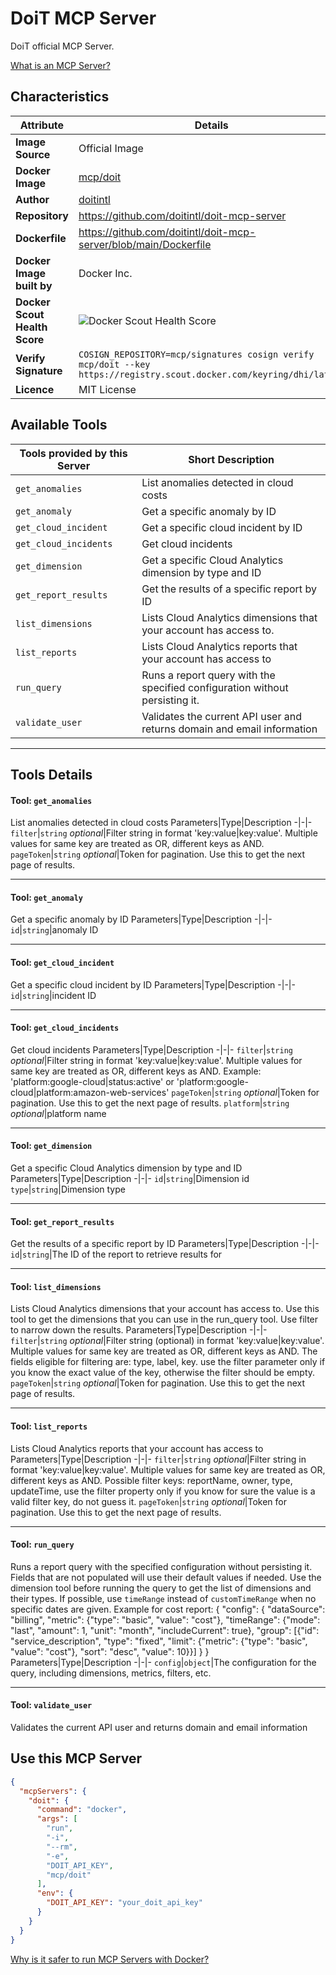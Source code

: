 # DoiT MCP Server

DoiT official MCP Server.

[What is an MCP Server?](https://www.anthropic.com/news/model-context-protocol)

## Characteristics
Attribute|Details|
|-|-|
**Image Source**|Official Image
**Docker Image**|[mcp/doit](https://hub.docker.com/repository/docker/mcp/doit)
**Author**|[doitintl](https://github.com/doitintl)
**Repository**|https://github.com/doitintl/doit-mcp-server
**Dockerfile**|https://github.com/doitintl/doit-mcp-server/blob/main/Dockerfile
**Docker Image built by**|Docker Inc.
**Docker Scout Health Score**| ![Docker Scout Health Score](https://api.scout.docker.com/v1/policy/insights/org-image-score/badge/mcp/doit)
**Verify Signature**|`COSIGN_REPOSITORY=mcp/signatures cosign verify mcp/doit --key https://registry.scout.docker.com/keyring/dhi/latest`
**Licence**|MIT License

## Available Tools
Tools provided by this Server|Short Description
-|-
`get_anomalies`|List anomalies detected in cloud costs|
`get_anomaly`|Get a specific anomaly by ID|
`get_cloud_incident`|Get a specific cloud incident by ID|
`get_cloud_incidents`|Get cloud incidents|
`get_dimension`|Get a specific Cloud Analytics dimension by type and ID|
`get_report_results`|Get the results of a specific report by ID|
`list_dimensions`|Lists Cloud Analytics dimensions that your account has access to.|
`list_reports`|Lists Cloud Analytics reports that your account has access to|
`run_query`|Runs a report query with the specified configuration without persisting it.|
`validate_user`|Validates the current API user and returns domain and email information|

---
## Tools Details

#### Tool: **`get_anomalies`**
List anomalies detected in cloud costs
Parameters|Type|Description
-|-|-
`filter`|`string` *optional*|Filter string in format 'key:value|key:value'. Multiple values for same key are treated as OR, different keys as AND.
`pageToken`|`string` *optional*|Token for pagination. Use this to get the next page of results.

---
#### Tool: **`get_anomaly`**
Get a specific anomaly by ID
Parameters|Type|Description
-|-|-
`id`|`string`|anomaly ID

---
#### Tool: **`get_cloud_incident`**
Get a specific cloud incident by ID
Parameters|Type|Description
-|-|-
`id`|`string`|incident ID

---
#### Tool: **`get_cloud_incidents`**
Get cloud incidents
Parameters|Type|Description
-|-|-
`filter`|`string` *optional*|Filter string in format 'key:value|key:value'. Multiple values for same key are treated as OR, different keys as AND. Example: 'platform:google-cloud|status:active' or 'platform:google-cloud|platform:amazon-web-services'
`pageToken`|`string` *optional*|Token for pagination. Use this to get the next page of results.
`platform`|`string` *optional*|platform name

---
#### Tool: **`get_dimension`**
Get a specific Cloud Analytics dimension by type and ID
Parameters|Type|Description
-|-|-
`id`|`string`|Dimension id
`type`|`string`|Dimension type

---
#### Tool: **`get_report_results`**
Get the results of a specific report by ID
Parameters|Type|Description
-|-|-
`id`|`string`|The ID of the report to retrieve results for

---
#### Tool: **`list_dimensions`**
Lists Cloud Analytics dimensions that your account has access to. Use this tool to get the dimensions that you can use in the run_query tool. Use filter to narrow down the results.
Parameters|Type|Description
-|-|-
`filter`|`string` *optional*|Filter string (optional) in format 'key:value|key:value'. Multiple values for same key are treated as OR, different keys as AND. The fields eligible for filtering are: type, label, key. 
          use the filter parameter only if you know the exact value of the key, otherwise the filter should be empty.
`pageToken`|`string` *optional*|Token for pagination. Use this to get the next page of results.

---
#### Tool: **`list_reports`**
Lists Cloud Analytics reports that your account has access to
Parameters|Type|Description
-|-|-
`filter`|`string` *optional*|Filter string in format 'key:value|key:value'. Multiple values for same key are treated as OR, different keys as AND. Possible filter keys: reportName, owner, type, updateTime, use the filter property only if you know for sure the value is a valid filter key, do not guess it.
`pageToken`|`string` *optional*|Token for pagination. Use this to get the next page of results.

---
#### Tool: **`run_query`**
Runs a report query with the specified configuration without persisting it. 
    Fields that are not populated will use their default values if needed.
    Use the dimension tool before running the query to get the list of dimensions and their types.
    If possible, use `timeRange` instead of `customTimeRange` when no specific dates are given.
    Example for cost report:
    {
      "config": {
        "dataSource": "billing",
        "metric": {"type": "basic", "value": "cost"},
        "timeRange": {"mode": "last", "amount": 1, "unit": "month", "includeCurrent": true},
        "group": [{"id": "service_description", "type": "fixed", "limit": {"metric": {"type": "basic", "value": "cost"}, "sort": "desc", "value": 10}}]
      }
    }
Parameters|Type|Description
-|-|-
`config`|`object`|The configuration for the query, including dimensions, metrics, filters, etc.

---
#### Tool: **`validate_user`**
Validates the current API user and returns domain and email information
## Use this MCP Server

```json
{
  "mcpServers": {
    "doit": {
      "command": "docker",
      "args": [
        "run",
        "-i",
        "--rm",
        "-e",
        "DOIT_API_KEY",
        "mcp/doit"
      ],
      "env": {
        "DOIT_API_KEY": "your_doit_api_key"
      }
    }
  }
}
```

[Why is it safer to run MCP Servers with Docker?](https://www.docker.com/blog/the-model-context-protocol-simplifying-building-ai-apps-with-anthropic-claude-desktop-and-docker/)
